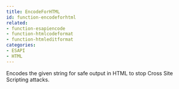```yaml
---
title: EncodeForHTML
id: function-encodeforhtml
related:
- function-esapiencode
- function-htmlcodeformat
- function-htmleditformat
categories:
- ESAPI
- HTML
---
```


Encodes the given string for safe output in HTML to stop Cross Site Scripting attacks.
